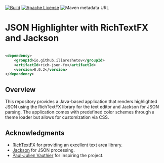 [![Build](https://github.com/iliareshetov/rich-json-fx/actions/workflows/build.yml/badge.svg)](https://github.com/iliareshetov/rich-json-fx/actions/workflows/build.yml)
[![Apache License](https://img.shields.io/github/license/iliareshetov/rich-json-fx)](https://github.com/iliareshetov/rich-json-fx/blob/main/LICENSE)
![Maven metadata URL](https://img.shields.io/maven-metadata/v?metadataUrl=https%3A%2F%2Frepo1.maven.org%2Fmaven2%2Fio%2Fgithub%2Filiareshetov%2Frich-json-fx%2Fmaven-metadata.xml)

# JSON Highlighter with RichTextFX and Jackson

```xml

<dependency>
    <groupId>io.github.iliareshetov</groupId>
    <artifactId>rich-json-fx</artifactId>
    <version>0.0.2</version>
</dependency>
```

## Overview
This repository provides a Java-based application that renders highlighted JSON using the RichTextFX library for the text editor and Jackson for JSON parsing. 
The application comes with predefined color schemes through a theme loader but allows for customization via CSS.

## Acknowledgments
- [RichTextFX](https://github.com/FXMisc/RichTextFX) for providing an excellent text area library.
- [Jackson](https://github.com/FasterXML/jackson-core) for JSON processing.
- [Paul-Julien Vauthier](https://github.com/Leward) for inspiring the project.

